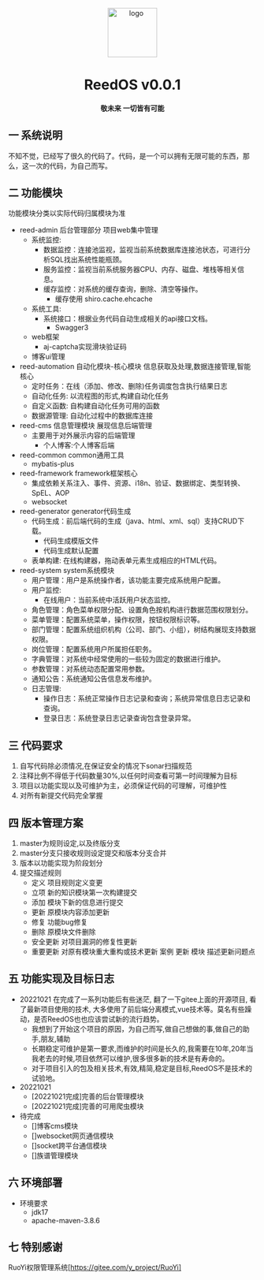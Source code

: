 <p style="text-align: center;">
	<img alt="logo" style="width:100px;height:100px;" src="reed-admin/src/main/resources/static/favicon.ico">
</p>
<h1 style="text-align: center;" >ReedOS v0.0.1</h1>
<h4 style="text-align: center;">敬未来 一切皆有可能</h4>

## 一 系统说明

不知不觉，已经写了很久的代码了。代码，是一个可以拥有无限可能的东西，那么，这一次的代码，为自己而写。

## 二 功能模块

功能模块分类以实际代码归属模块为准

- reed-admin 后台管理部分 项目web集中管理
    - 系统监控:
        - 数据监控：连接池监视，监视当前系统数据库连接池状态，可进行分析SQL找出系统性能瓶颈。
        - 服务监控：监视当前系统服务器CPU、内存、磁盘、堆栈等相关信息。
        - 缓存监控：对系统的缓存查询，删除、清空等操作。
            - 缓存使用 shiro.cache.ehcache
    - 系统工具:
        - 系统接口：根据业务代码自动生成相关的api接口文档。
            - Swagger3
    - web框架
        - aj-captcha实现滑块验证码
    - 博客ui管理
- reed-automation 自动化模块-核心模块 信息获取及处理,数据连接管理,智能核心
    - 定时任务：在线（添加、修改、删除)任务调度包含执行结果日志
    - 自动化任务: 以流程图的形式,构建自动化任务
    - 自定义函数: 自构建自动化任务可用的函数
    - 数据源管理: 自动化过程中的数据库连接
- reed-cms 信息管理模块 展现信息后端管理
    - 主要用于对外展示内容的后端管理
        - 个人博客:个人博客后端
- reed-common common通用工具
    - mybatis-plus
- reed-framework framework框架核心
    - 集成依赖关系注入、事件、资源、i18n、验证、数据绑定、类型转换、SpEL、AOP
    - websocket
- reed-generator generator代码生成
    - 代码生成：前后端代码的生成（java、html、xml、sql）支持CRUD下载。
        - 代码生成模版文件
        - 代码生成默认配置
    - 表单构建: 在线构建器，拖动表单元素生成相应的HTML代码。
- reed-system system系统模块
    - 用户管理：用户是系统操作者，该功能主要完成系统用户配置。
    - 用户监控:
        - 在线用户：当前系统中活跃用户状态监控。
    - 角色管理：角色菜单权限分配、设置角色按机构进行数据范围权限划分。
    - 菜单管理：配置系统菜单，操作权限，按钮权限标识等。
    - 部门管理：配置系统组织机构（公司、部门、小组），树结构展现支持数据权限。
    - 岗位管理：配置系统用户所属担任职务。
    - 字典管理：对系统中经常使用的一些较为固定的数据进行维护。
    - 参数管理：对系统动态配置常用参数。
    - 通知公告：系统通知公告信息发布维护。
    - 日志管理:
        - 操作日志：系统正常操作日志记录和查询；系统异常信息日志记录和查询。
        - 登录日志：系统登录日志记录查询包含登录异常。


## 三 代码要求

1. 自写代码除必须情况,在保证安全的情况下sonar扫描规范
2. 注释比例不得低于代码数量30%,以任何时间查看可第一时间理解为目标
3. 项目以功能实现以及可维护为主，必须保证代码的可理解，可维护性
4. 对所有新提交代码完全掌握

## 四 版本管理方案

1. master为规则设定,以及终版分支
2. master分支只接收规则设定提交和版本分支合并
3. 版本以功能实现为阶段划分
4. 提交描述规则
    - 定义 项目规则定义变更
    - 立项 新的知识模块第一次构建提交
    - 添加 模块下新的信息进行提交
    - 更新 原模块内容添加更新
    - 修复 功能bug修复
    - 删除 原模块文件删除
    - 安全更新 对项目漏洞的修复性更新
    - 重要更新 对原有模块重大重构或技术更新
      案例 更新 模块 描述更新问题点

## 五 功能实现及目标日志
- 20221021 在完成了一系列功能后有些迷茫, 翻了一下gitee上面的开源项目, 看了最新项目使用的技术, 大多使用了前后端分离模式,vue技术等。莫名有些躁动，是否ReedOS也也应该尝试新的流行趋势。
  - 我想到了开始这个项目的原因，为自己而写,做自己想做的事,做自己的助手,朋友,辅助
  - 长期稳定可维护是第一要求,而维护的时间是长久的,我需要在10年,20年当我老去的时候,项目依然可以维护,很多很多新的技术是有寿命的。
  - 对于项目引入的包及相关技术,有效,精简,稳定是目标,ReedOS不是技术的试验地。
- 20221021
  - [20221021完成]完善的后台管理模块
  - [20221021完成]完善的可用爬虫模块
- 待完成
  - []博客cms模块
  - []websocket网页通信模块
  - []socket跨平台通信模块
  - []族谱管理模块

## 六 环境部署

- 环境要求
    - jdk17
    - apache-maven-3.8.6

## 七 特别感谢

RuoYi权限管理系统[https://gitee.com/y_project/RuoYi]